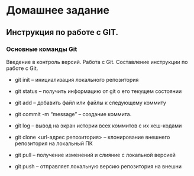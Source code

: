 # Домашнее задание
## Инструкция по работе с GIT.
### Основные команды Git

Введение в контроль версий. Работа с Git. Составление инструкции по работе с Git.

* git init – инициализация локального репозитория

* git status – получить информацию от git о его текущем состоянии

* git add – добавить файл или файлы к следующему коммиту

* git commit -m “message” – создание коммита.

* git log – вывод на экран истории всех коммитов с их хеш-кодами

* git clone <url-адрес репозитория> – клонирование внешнего репозитория на
локальный ПК

* git pull – получение изменений и слияние с локальной версией

* git push – отправляет локальную версию репозитория на внешни
